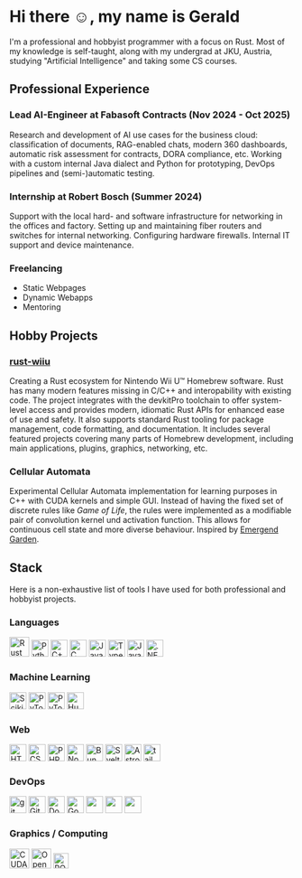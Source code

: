 <!---
29th-Day/29th-Day is a ✨ special ✨ repository because its `README.md` (this file) appears on your GitHub profile.
You can click the Preview link to take a look at your changes.
--->

# Hi there ☺️, my name is Gerald

I'm a professional and hobbyist programmer with a focus on Rust. Most of my knowledge is self-taught, along with my undergrad at JKU, Austria, studying "Artificial Intelligence" and taking some CS courses.

## Professional Experience

### Lead AI-Engineer at Fabasoft Contracts (Nov 2024 - Oct 2025)

Research and development of AI use cases for the business cloud: classification of documents, RAG-enabled chats, modern 360 dashboards, automatic risk assessment for contracts, DORA compliance, etc.
Working with a custom internal Java dialect and Python for prototyping, DevOps pipelines and (semi-)automatic testing.

### Internship at Robert Bosch (Summer 2024)

Support with the local hard- and software infrastructure for networking in the offices and factory.
Setting up and maintaining fiber routers and switches for internal networking. Configuring hardware firewalls. Internal IT support and device maintenance.

### Freelancing
* Static Webpages
* Dynamic Webapps
* Mentoring

## Hobby Projects

### [rust-wiiu](https://github.com/rust-wiiu)

Creating a Rust ecosystem for Nintendo Wii U™ Homebrew software. Rust has many modern features missing in C/C++ and interopability with existing code. The project integrates with the devkitPro toolchain to offer system-level access and provides modern, idiomatic Rust APIs for enhanced ease of use and safety. It also supports standard Rust tooling for package management, code formatting, and documentation. It includes several featured projects covering many parts of Homebrew development, including main applications, plugins, graphics, networking, etc.

### Cellular Automata

Experimental Cellular Automata implementation for learning purposes in C++ with CUDA kernels and simple GUI. Instead of having the fixed set of discrete rules like _Game of Life_, the rules were implemented as a modifiable pair of convolution kernel und activation function. This allows for continuous cell state and more diverse behaviour. Inspired by [Emergend Garden](https://youtu.be/3H79ZcBuw4M).

## Stack

Here is a non-exhaustive list of tools I have used for both professional and hobbyist projects.

### Languages
<p align="left">
  <img height="35" src="https://www.rust-lang.org/static/images/favicon.svg" alt="Rust" title="Rust"/>
  <img height="30" src="https://www.vectorlogo.zone/logos/python/python-icon.svg" alt="Python" title="Python"/>
  <img height="30" src="https://www.vectorlogo.zone/logos/isocpp/isocpp-icon.svg" alt="C++" title="C++"/>
  <img height="30" src="https://www.vectorlogo.zone/logos/open-std_c/open-std_c-icon.svg" alt="C" title="C"/>
  <img height="30" src="https://www.vectorlogo.zone/logos/javascript/javascript-icon.svg" alt="JavaScript" title="JavaScript"/>
  <img height="30" src="https://www.vectorlogo.zone/logos/typescriptlang/typescriptlang-icon.svg" alt="TypeScript" title="TypeScript"/>
  <img height="30" src="https://www.vectorlogo.zone/logos/java/java-icon.svg" alt="Java" title="Java"/>
  <img height="30" src="https://www.vectorlogo.zone/logos/dotnet/dotnet-tile.svg" alt=".NET" title=".NET"/>
  <!--
  <img height="30" src="" alt="" title=""/>
  -->
</p>

### Machine Learning

<p align="left">
  <img height="30" src="https://upload.wikimedia.org/wikipedia/commons/thumb/0/05/Scikit_learn_logo_small.svg/2378px-Scikit_learn_logo_small.svg.png" alt="Scikit-learn" title="Scikit-learn"/>
  <img height="30" src="https://www.vectorlogo.zone/logos/pytorch/pytorch-icon.svg" alt="PyTorch" title="PyTorch"/>
  <img height="30" src="https://lightning.ai/favicon/favicon.ico" alt="PyTorch Lightning" title="PyTorch Lightning: A deep learning framework based on PyTorch focusing on flexability and performance at scale."/>
  <img height="30" src="https://huggingface.co/favicon.ico" alt="HuggingFace" title="HuggingFace"/>
  <!--
  <img height="30" src="" alt="" title=""/>
  -->
</p>

### Web

<p align="left">
  <img height="30" src="https://www.vectorlogo.zone/logos/w3_html5/w3_html5-icon.svg" alt="HTML5" title="HTML5"/>
  <img height="30" src="https://www.vectorlogo.zone/logos/w3_css/w3_css-icon.svg" alt="CSS" title="CSS"/>
  <img height="30" src="https://www.vectorlogo.zone/logos/php/php-icon.svg" alt="PHP" title="PHP"/>
  <img height="30" src="https://www.vectorlogo.zone/logos/nodejs/nodejs-icon.svg" alt="NodeJS" title="NodeJS: *The* JavaScript runtime for server side JS"/>
  <img height="30" src="https://www.vectorlogo.zone/logos/bunsh/bunsh-icon.svg" alt="Bun" title="Bun: A modern all-in-one JavaScript runtime & toolkit"/>
  <img height="30" src="https://www.vectorlogo.zone/logos/sveltetechnology/sveltetechnology-icon.svg" alt="Svelte" title="Svelte: A JS framework using a compiler (instead of a VDOM) for performant web pages."/>
  <img height="30" src="https://astro.build/favicon.svg" alt="Astro" title="Astro: A web framework for fast, content-driven web pages."/>
  <img height="30" src="https://www.vectorlogo.zone/logos/tailwindcss/tailwindcss-icon.svg" alt="tailwind" title="tailwind: A CSS framework providing 'utility-classes' for simpler styling."/>
  <!--
  <img height="30" src="" alt="" title=""/>
  -->
</p>

### DevOps

<p align="left">
  <img height="30" src="https://www.vectorlogo.zone/logos/git-scm/git-scm-icon.svg" alt="git" title="git"/>
  <img height="30" src="https://www.vectorlogo.zone/logos/github/github-tile.svg" alt="Github" title="Github"/>
  <img height="30" src="https://www.vectorlogo.zone/logos/docker/docker-tile.svg" alt="Docker" title="Docker"/>
  <img height="30" src="https://www.vectorlogo.zone/logos/google_cloud/google_cloud-icon.svg" alt="Google Cloud Platform" title="Google Cloud Platform"/>
  <img height="30" src="" alt="" title=""/>
  <img height="30" src="" alt="" title=""/>
  <img height="30" src="" alt="" title=""/>
  <!--
  <img height="30" src="" alt="" title=""/>
  -->
</p>

### Graphics / Computing
<p align="left">
  <img height="35" src="https://www.vectorlogo.zone/logos/nvidia/nvidia-icon.svg" alt="CUDA" title="CUDA: A high performance computing framework for NVIDIA accelerators."/>
  <img height="35" src="https://www.vectorlogo.zone/logos/opengl/opengl-icon.svg" alt="OpenGL / GLSL" title="OpenGL / GLSL: A cross-platform API for graphics applications or parallel computing."/>
  <img height="27" src="https://www.vectorlogo.zone/logos/amd/amd-icon.svg" alt="ROCm" title="ROCm: An open-source high performance software stack for AMD accelerators."/>
  <!--
  <img height="30" src="" alt="" title=""/>
  -->
</p>

<!--

<p align="left">
  <img height="30" src="" alt="" title=""/>
</p>

-->
